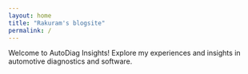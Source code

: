 ```yaml
---
layout: home
title: "Rakuram's blogsite"
permalink: /
---
```


Welcome to AutoDiag Insights! Explore my experiences and insights in automotive diagnostics and software.
